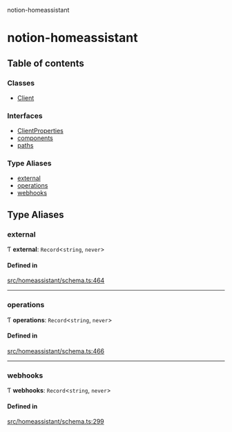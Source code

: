 notion-homeassistant

# notion-homeassistant

## Table of contents

### Classes

- [Client](classes/Client.md)

### Interfaces

- [ClientProperties](interfaces/ClientProperties.md)
- [components](interfaces/components.md)
- [paths](interfaces/paths.md)

### Type Aliases

- [external](README.md#external)
- [operations](README.md#operations)
- [webhooks](README.md#webhooks)

## Type Aliases

### external

Ƭ **external**: `Record`<`string`, `never`\>

#### Defined in

[src/homeassistant/schema.ts:464](https://github.com/brittonhayes/notion-homeassistant/blob/ce0fe32/src/homeassistant/schema.ts#L464)

___

### operations

Ƭ **operations**: `Record`<`string`, `never`\>

#### Defined in

[src/homeassistant/schema.ts:466](https://github.com/brittonhayes/notion-homeassistant/blob/ce0fe32/src/homeassistant/schema.ts#L466)

___

### webhooks

Ƭ **webhooks**: `Record`<`string`, `never`\>

#### Defined in

[src/homeassistant/schema.ts:299](https://github.com/brittonhayes/notion-homeassistant/blob/ce0fe32/src/homeassistant/schema.ts#L299)
